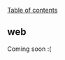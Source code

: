 [Table of contents](https://github.com/smile-mobile/cordovapush-server/tree/master/server/docs#table-of-contents)

## web

Coming soon :(